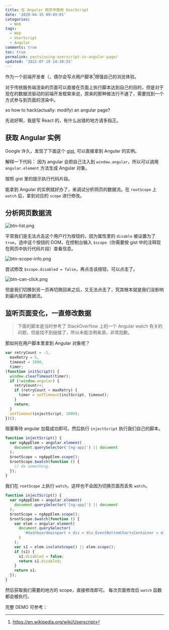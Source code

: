 ```yaml
---
title: 在 Angular 网页中使用 UserScript
date: '2020-04-15 09:49:01'
categories:
  - Web
tags:
  - Web
  - UserScript
  - Angular
comments: true
toc: true
permalink: posts/using-userscript-in-angular-page/
updated: '2022-07-19 14:38:55'
---
```


作为一个前端开发者（，偶尔会写点用户脚本[^1]增强自己的浏览体验。

对于传统服务端渲染的页面可以直接在页面上执行脚本达到自己的目的，但是对于现在的数据流驱动的前端开发框架来说，原来的那种做法行不通了，需要找到一个方式参与到页面的渲染中。

[^1]: <https://en.wikipedia.org/wiki/Userscript>

so how to hack(actually: modify) an angular page?

<!-- more -->

先说好啊，我是写 React 的，有什么出错的地方请多指正。

## 获取 Angular 实例

Google 许久，发现了下面这个 [gist](https://gist.github.com/mgol/7893061), 可以直接拿到 Angular 的实例。

<script src="https://gist.github.com/mgol/7893061.js"></script>

解释一下代码：
因为 angular 会把自己注入到 `window.angular`，所以可以调用 `angular.element` 方法生成 Angular 对象。

按照 gist 里的提示执行代码片段。

能拿到 Angular 的实例就好办了，来调试分析网页的数据流。在 `rootScope` 上 `watch` 后，拿到对应的 `scope` 进行修改。

## 分析网页数据流

![btn-list.png](https://i.lengthm.in/posts/using-userscript-in-angular-page/btn-list.png)

平常我们是无法点击这个用户行为按钮的，因为属性里的 `disable` 被设置为了 `true`，选中这个按钮的 DOM，在控制台输入 `$scope`（你需要按 gist 中的注释现在网页中执行代码片段）查看信息。

![btn-scope-info.png](https://i.lengthm.in/posts/using-userscript-in-angular-page/btn-scope-info.png)

尝试修改 `$scope.disabled = false`，再点击该按钮，可以点击了。

![btn-can-click.png](https://i.lengthm.in/posts/using-userscript-in-angular-page/btn-can-click.png)

但是我们切换到另一页再切换回来之后，又无法点击了，究其根本就是我们没影响到最内层的数据流。

## 监听页面变化，一直修改数据

> 下面的脚本是当时参考了 StackOverflow 上的一个 Angular watch 有关的问题，但是找不到链接了，所以未能注明来源，非常抱歉。

那如何在用户脚本里拿到 Angular 对象呢？

```js
var retryCount = -1,
  maxRetry = 5,
  timeout = 1000,
  timer;
(function initScript() {
  window.clearTimeout(timer);
  if (!window.angular) {
    retryCount++;
    if (retryCount < maxRetry) {
      timer = setTimeout(initScript, timeout);
    }
    return;
  }
  setTimeout(injectScript, 1000);
})();
```

阻塞等待 angular 加载成功即可。然后执行 `injectScript` 执行我们自己的脚本。

```js
function injectScript() {
  var ngAppElem = angular.element(
    document.querySelector('[ng-app]') || document
  );
  $rootScope = ngAppElem.scope();
  $rootScope.$watch(function () {
    // do something.
  });
}
```

我们在 `rootScope` 上执行 `watch`，这样也不会因为切换页面而丢失 `watch`。

```js
function injectScript() {
  var ngAppElem = angular.element(
    document.querySelector('[ng-app]') || document
  );
  $rootScope = ngAppElem.scope();
  $rootScope.$watch(function () {
    var elem = angular.element(
      document.querySelector(
        '#dashboardmainpart > div > div.EventBottomChartsContainer > div.EventDetailContainer > div > ul > li:nth-child(3)'
      )
    );
    var s1 = elem.isolateScope() || elem.scope();
    if (s1) {
      s1.disabled = false;
      return s1.disabled;
    }
    return s1;
  });
}
```

然后获取我们需要的地方的 scope，直接修改即可。
每次页面修改后 `watch` 函数都会被执行。

完整 DEMO 可参考：

<script src="https://gist.github.com/bytemain/10576db26d3addbdcbac2397f4b60f24.js"></script>
